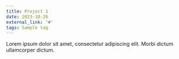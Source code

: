 ```yaml
---
title: Project 1
date: 2023-10-26
external_link: '#'
tags: Sample tag
---
```


Lorem ipsum dolor sit amet, consectetur adipiscing elit. Morbi dictum ullamcorper dictum.

<!--more-->
